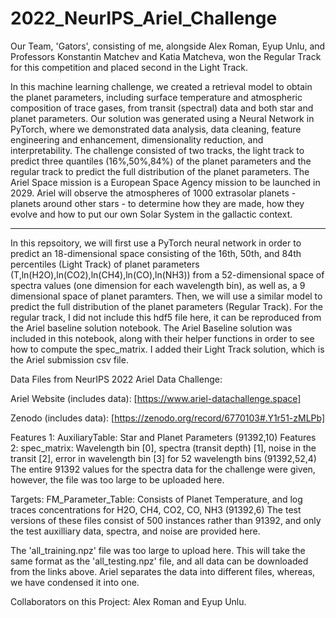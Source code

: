 # 2022_NeurIPS_Ariel_Challenge

Our Team, 'Gators', consisting of me, alongside Alex Roman, Eyup Unlu, and Professors Konstantin Matchev and Katia Matcheva, won the Regular Track for this competition and placed second in the Light Track.


In this machine learning challenge, we created a retrieval model to obtain the planet parameters, including surface temperature and atmospheric composition of trace gases, from transit (spectral) data and both star and planet parameters. Our solution was generated using a Neural Network in PyTorch, where we demonstrated data analysis, data cleaning, feature engineering and enhancement, dimensionality reduction, and interpretability. The challenge consisted of two tracks, the light track to predict three quantiles (16%,50%,84%) of the planet parameters and the regular track to predict the full distribution of the planet parameters. The Ariel Space mission is a European Space Agency mission to be launched in 2029. Ariel will observe the atmospheres of 1000 extrasolar planets - planets around other stars - to determine how they are made, how they evolve and how to put our own Solar System in the gallactic context.


-----------------------------------------------------------------------------------------------


In this repsoitory, we will first use a PyTorch neural network in order to predict an 18-dimensional space consisting of the 16th, 50th, and 84th percentiles (Light Track) of planet parameters (T,ln(H2O),ln(CO2),ln(CH4),ln(CO),ln(NH3)) from a 52-dimensional space of spectra values (one dimension for each wavelength bin), as well as, a 9 dimensional space of planet paramters. Then, we will use a similar model to predict the full distribution of the planet parameters (Regular Track). For the regular track, I did not include this hdf5 file here, it can be reproduced from the Ariel baseline solution notebook. The Ariel Baseline solution was included in this notebook, along with their helper functions in order to see how to compute the spec_matrix. I added their Light Track solution, which is the Ariel submission csv file.

Data Files from NeurIPS 2022 Ariel Data Challenge:

Ariel Website (includes data): [https://www.ariel-datachallenge.space]

Zenodo (includes data): [https://zenodo.org/record/6770103#.Y1r51-zMLPb]

Features 1: AuxiliaryTable: Star and Planet Parameters (91392,10)
Features 2: spec_matrix: Wavelength bin [0], spectra (transit depth) [1], noise in the transit [2], error in wavelength bin [3] for 52 wavelength bins (91392,52,4)
The entire 91392 values for the spectra data for the challenge were given, however, the file was too large to be uploaded here.

Targets: FM_Parameter_Table: Consists of Planet Temperature, and log traces concentrations for H2O, CH4, CO2, CO, NH3 (91392,6)
The test versions of these files consist of 500 instances rather than 91392, and only the test auxilliary data, spectra, and noise are provided here.

The 'all_training.npz' file was too large to upload here. This will take the same format as the 'all_testing.npz' file, and all data can be downloaded from the links above. Ariel separates the data into different files, whereas, we have condensed it into one.

Collaborators on this Project: Alex Roman and Eyup Unlu.

